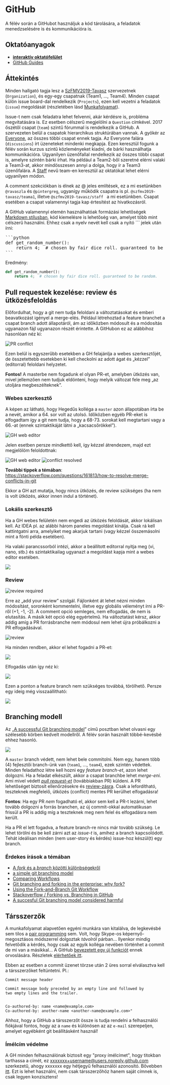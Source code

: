 # GitHub

A félév során a GitHubot használjuk a kód tárolására, a feladatok menedzselésére is és kommunikációra is.

## Oktatóanyagok

- [**interaktív oktatófelület**](https://lab.github.com/)
- [GitHub Guides](https://guides.github.com/)


## Áttekintés

Minden hallgató tagja lesz a [SzFMV2019-Tavasz](https://github.com/szfmv2019-tavasz) szervezetnek (`Organization`), és egy-egy csapatnak (Team1, ..., Team4). Minden csapat külön issue board-dal rendelkezik (`Projects`), ezen kell vezetni a feladatok (`issue`) megoldását (részletében lásd [Munkafolyamat](workflow.md)).

Issue-t nem csak feladatra lehet felvenni, akár kérdésre is, probléma megvitatására is. Ez esetben célszerű megjelölni a `Question` címkével. 2017 őszétől csapat (`team`) szintű fórummal is rendelkezik a GitHub. A szervezeten belül a csapatok hierarchikus struktúrában vannak. A gyökér az [Everyone](https://github.com/orgs/szfmv2019-tavasz/teams/everyone), az összes többi csapat ennek tagja. Az Everyone falára (`discussions`) írt üzeneteket mindenki megkapja. Ezen keresztül fogunk a félév során kurzus szintű közleményeket kiadni, de bárki használhatja kommunikációra. Ugyanilyen üzenőfallal rendelkezik az összes többi csapat is, amelyre szintén bárki írhat. Ha például a Team2-ből szeretné elérni valaki a Team3-at, akkor mindösszesen annyi a dolga, hogy ír a Team3 üzenőfalára. A [Staff](https://github.com/orgs/szfmv2019-tavasz/teams/staff) nevű team-en keresztül az oktatókat lehet elérni ugyanilyen módon.

A comment szekciókban is élnek az @ jeles említések, ez a mi esetünkben `@ravaszla` és `@pintergreg`, ugyanígy működik csapatra is pl. `@szfmv2019-tavasz/teama1`, illetve `@szfmv2019-tavasz/staff ` a mi esetünkben. Csapat esetében a csapat valamennyi tagja kap értesítést az hivatkozásról.

A GitHub valamennyi elemén használhatóak formázási lehetőségek [Markdown stílusban](https://guides.github.com/features/mastering-markdown/), kód kiemelésre is lehetőség van, amelyet több mint célszerű használni. Ehhez csak a nyelv nevét kell csak a nyitó  ``` jelek után írni:

<pre>
```python
def get_random_number():
    return 4;  # chosen by fair dice roll. guaranteed to be random.
```
</pre>

Eredmény:

```python
def get_random_number():
    return 4;  # chosen by fair dice roll. guaranteed to be random.
```

## Pull requestek kezelése:  review és ütközésfeloldás

Előfordulhat, hogy a git nem tudja feloldani a változtatásokat és emberi beavatkozást igényel a merge-elés. Például létrehoztad a feature branchet a csapat branch adott állapotáról, ám az időközben módosult és a módosítás ugyanazon fájl ugyanazon részét érintette. A GitHubon ez az alábbihoz hasonlóan néz ki:

![PR conflict](https://raw.githubusercontent.com/SzFMV2018-Osz/handout/master/docs/images/conflict.png)

Ezen belül is egyszerűbb esetekben a GH felajánlja a webes szerkesztőjét, de összetettebb esetekben ki kell checkolni az adott ágat és „kézzel” (editorral) feloldani helyzetet.

**Fontos!** A masterbe nem fogadunk el olyan PR-et, amelyben ütközés van, mivel jellemzően nem tudjuk eldönteni, hogy melyik változat fele meg „az utoljára megbeszélteknek”.

### Webes szerkesztő

A képen az  látható, hogy Hegedűs kolléga a `master` azon állapotában írta be a nevét, amikor a 64. sor volt az utolsó. Időközben egyéb PR-eket is elfogadtam így a git nem tudja, hogy a 68-73. sorokat kell megtartani vagy a 66.-at (ennek szintaktikáját látni a „kacsacsőrökkel”).

![GH web editor](https://raw.githubusercontent.com/SzFMV2018-Osz/handout/master/docs/images/conflict_web_editor.png)

 Jelen esetben persze mindkettő kell, így kézzel átrendezem, majd ezt megjelölöm feloldottnak:

![GH web editor](https://raw.githubusercontent.com/SzFMV2018-Osz/handout/master/docs/images/conflict_web_editor2.png)
![conflict resolved](https://raw.githubusercontent.com/SzFMV2018-Osz/handout/master/docs/images/conflict_mark_resolved.png)

**További tippek a témában**: https://stackoverflow.com/questions/161813/how-to-resolve-merge-conflicts-in-git

Ekkor a GH azt mutatja, hogy nincs ütközés, de review szükséges (ha nem is volt ütközés, akkor innen indul a történet).

### Lokális szerkesztő

Ha a GH webes felületén nem engedi az ütközés feloldását, akkor lokálisan kell. Az IDEA pl. az alábbi három paneles megoldást kínálja. Csak rá kell kattintgatni arra, amelyiket meg akarjuk tartani (vagy kézzel összemásolni mint a fönti példa esetében).

Ha valaki parancssorból intézi, akkor a beállított editorral nyitja meg (vi, nano, stb.) és szintaktikailag ugyanazt a megoldást kapja mint a webes editor esetében.

![](http://www.tilcode.com/wp-content/uploads/2015/09/intellij_merge_conflict_tool.png)

### Review

![review required](https://raw.githubusercontent.com/SzFMV2018-Osz/handout/master/docs/images/review_required.png)

Erre az „add your review” szolgál. Fájlonként át lehet nézni minden módosítást, soronként kommentelni, illetve egy globális véleményt írni a PR-ről (+1, -1, -2). A comment opció semleges, nem elfogadás, de nem is elutasítás. A másik két opció elég egyértelmű. Ha változtatást kérsz, akkor addig amíg a PR forrásbranche nem módosul nem lehet újra próbálkozni a PR elfogadásával.

![review](https://raw.githubusercontent.com/SzFMV2018-Osz/handout/master/docs/images/review_approved.png)

Ha minden rendben, akkor el lehet fogadni a PR-et:

![](https://raw.githubusercontent.com/SzFMV2018-Osz/handout/master/docs/images/mergable.png)

Elfogadás után így néz ki:

![](https://raw.githubusercontent.com/SzFMV2018-Osz/handout/master/docs/images/merged.png)

Ezen a ponton a feature branch nem szükséges továbbá, törölhető. Persze egy ideig még visszaállítható:

![](https://raw.githubusercontent.com/SzFMV2018-Osz/handout/master/docs/images/restore_branch.png)



## Branching modell

Az „[A successful Git branching model](http://nvie.com/posts/a-successful-git-branching-model/)” című posztban lehet olvasni egy szélesebb körben kedvelt modellről. A félév során használt többé-kevésbé ehhez hasonló.

![](https://raw.githubusercontent.com/SzFMV2018-Osz/handout/master/docs/images/branching.png)

A `master` branch védett, nem lehet bele commitolni. Nem egy, hanem több (4) fejlesztői branch-ünk van (`team1`, ..., `team4`), ezek szintén védettek. Minden feladathoz létre kell hozni egy *feature branch-et*, azon lehet dolgozni. Ha a feladat elkészült, akkor a csapat branchbe lehet *merge-eni*. Ami mivel védett [*pull request-et*](https://help.github.com/articles/about-pull-requests/) (továbbiakban PR) küldeni. A PR lehetőséget biztosít ellenőrzésekre és [review-zásra](https://help.github.com/articles/about-pull-request-reviews/). Csak a lefordítható, teszteknek megfelelő, ütközés (conflict) mentes PR kerülhet elfogadásra!

**Fontos**: Ha egy PR *nem* fogadható el, akkor sem kell a PR-t lezárni, lehet tovább dolgozni a forrás branchen, az új commit-okkal automatikusan frissül a PR is addig míg a teszteknek meg nem felel és elfogadásra nem került.

Ha a PR el lett fogadva, a feature branch-re nincs már tovább szükség. Le lehet törölni és be kell zárni azt az *issue-t* is, amihez a branch kapcsolódott. Tehát ideálisan minden (nem user-story és kérdés) issue-hoz készül(t) egy branch.

### Érdekes írások a témában

* [A _fork_ és a _branch_ közötti különbségekről](https://www.gitprime.com/the-definitive-guide-to-forks-and-branches-in-git/)
* [a simple git branching model](https://gist.github.com/jbenet/ee6c9ac48068889b0912)
* [Comparing Workflows](https://www.atlassian.com/git/tutorials/comparing-workflows)
* [Git branching and forking in the enterprise: why fork?](https://www.atlassian.com/blog/git/git-branching-and-forking-in-the-enterprise-why-fork)
* [Using the Fork-and-Branch Git Workflow](https://blog.scottlowe.org/2015/01/27/using-fork-branch-git-workflow/)
* [Stackoverflow / Forking vs. Branching in GitHub](https://stackoverflow.com/a/34343080/4737417)
* [A succesful Git branching model considered harmful](https://barro.github.io/2016/02/a-succesful-git-branching-model-considered-harmful/)

## Társszerzők

A munkafolyamat alapvetően egyéni munkára van kitalálva, de legkevésbé sem tilos a [pair programming](https://en.wikipedia.org/wiki/Pair_programming) sem. Volt, hogy Skype-os képernyő-megosztásos módszerrel dolgoztak _távolról_ párban... Ilyenkor mindig felvetődik a kérdés, hogy csak az egyik kolléga nevében történhet a commit de mi van a másikkal... A GitHub [bevezetett egy új funkciót](https://github.com/blog/2496-commit-together-with-co-authors) ennek orvoslására. Részletek [elérhetőek itt](https://help.github.com/articles/creating-a-commit-with-multiple-authors/).

Ebben az esetben a commit üzenet törzse után 2 üres sorral elválasztva kell a társszerzőket feltüntetni. Pl.:

```
Commit message header

Commit message body preceded by an empty line and followed by
two empty lines and the trailer.


Co-authored-by: name <name@example.com>
Co-authored-by: another-name <another-name@example.com>"
```

Ahhoz, hogy a GitHub a társszerzőt össze is tudja rendelni a felhasználói fiókjával fontos, hogy az a `name` és különösen az az `e-mail` szerepeljen, amelyet egyébként git beállításként használ!

### Ímélcím védelme

A GH minden felhasználónak biztosít egy "proxy ímélcímet", hogy titokban tarthassa a címét, ez xxxxxxx+username@users.noreply.github.com szerkezetű, ahogy xxxxxxx egy hétjegyű felhasználói azonosító. Bővebben [itt](https://help.github.com/articles/about-commit-email-addresses/). Ezt is lehet használni, nem csak társszerzőhöz hanem saját címnek is, csak legyen konzisztens!